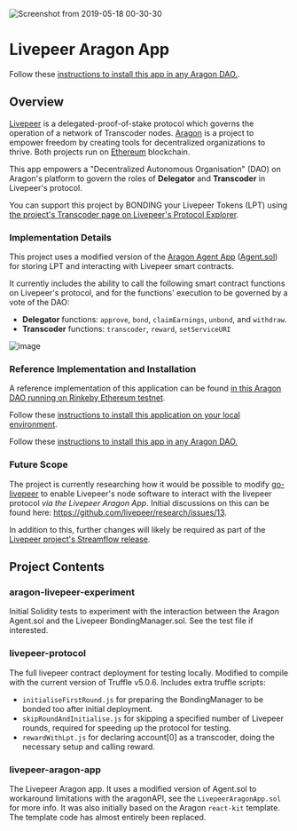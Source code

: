 ![Screenshot from 2019-05-18 00-30-30](https://user-images.githubusercontent.com/2212651/57961027-32c34980-7904-11e9-85b1-8e4bf543fe85.png)

# Livepeer Aragon App

Follow these [instructions to install this app in any Aragon DAO.](https://github.com/videoDAC/livepeer-aragon/blob/master/install-nets.md).

## Overview

[Livepeer](https://livepeer.org) is a delegated-proof-of-stake protocol which governs the operation of a network of Transcoder nodes. [Aragon](https://aragon.org) is a project to empower freedom by creating tools for decentralized organizations to thrive. Both projects run on [Ethereum](https://ethereum.org) blockchain.

This app empowers a "Decentralized Autonomous Organisation" (DAO) on Aragon's platform to govern the roles of **Delegator** and **Transcoder** in Livepeer's protocol.

You can support this project by BONDING your Livepeer Tokens (LPT) using [the project's Transcoder page on Livepeer's Protocol Explorer](https://explorer.livepeer.org/accounts/0xDAC817294c0c87ca4fA1895eF4b972EAde99f2fd/overview).

### Implementation Details

This project uses a modified version of the [Aragon Agent App](https://blog.aragon.one/aragon-agent-beta-release/) ([Agent.sol](https://github.com/aragon/aragon-apps/blob/master/apps/agent/contracts/Agent.sol)) for storing LPT and interacting with Livepeer smart contracts.

It currently includes the ability to call the following smart contract functions on Livepeer's protocol, and for the functions' execution to be governed by a vote of the DAO:

- **Delegator** functions: `approve`, `bond`, `claimEarnings`, `unbond`, and `withdraw`.
- **Transcoder** functions: `transcoder`, `reward`, `setServiceURI`

![image](https://user-images.githubusercontent.com/2212651/57960970-d4966680-7903-11e9-9c7b-a92aed0461d8.png)

### Reference Implementation and Installation

A reference implementation of this application can be found [in this Aragon DAO running on Rinkeby Ethereum testnet](https://rinkeby.aragon.org/#/livepeerdelegator.aragonid.eth/0x4a7335f3ecb43b685526c1b39043bf696c78c641).

Follow these [instructions to install this application on your local environment](https://github.com/videoDAC/livepeer-aragon/blob/master/install-local.md).

Follow these [instructions to install this app in any Aragon DAO.](https://github.com/videoDAC/livepeer-aragon/blob/master/install-nets.md)

### Future Scope

The project is currently researching how it would be possible to modify [go-livepeer](https://github.com/livepeer/go-livepeer) to enable Livepeer's node software to interact with the livepeer protocol *via the Livepeer Aragon App*. Initial discussions on this can be found here: https://github.com/livepeer/research/issues/13.

In addition to this, further changes will likely be required as part of the [Livepeer project's Streamflow release](https://github.com/livepeer/wiki/blob/master/STREAMFLOW.md).

## Project Contents

### aragon-livepeer-experiment

Initial Solidity tests to experiment with the interaction between the Aragon Agent.sol and the Livepeer BondingManager.sol. See the test file if interested.

### livepeer-protocol

The full livepeer contract deployment for testing locally. Modified to compile with the current version of Truffle v5.0.6. Includes extra truffle scripts:  
- `initialiseFirstRound.js` for preparing the BondingManager to be bonded too after initial deployment.  
- `skipRoundAndInitialise.js` for skipping a specified number of Livepeer rounds, required for speeding up the protocol for testing.
- `rewardWithLpt.js` for declaring account[0] as a transcoder, doing the necessary setup and calling reward.  

### livepeer-aragon-app

The Livepeer Aragon app. It uses a modified version of Agent.sol to workaround limitations with the aragonAPI, see the `LivepeerAragonApp.sol` for more info. It was also initially based on the Aragon `react-kit` template. The template code has almost entirely been replaced. 
